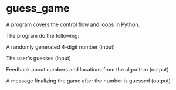 # guess_game
A program covers the control flow and loops in Python.

The program do the following:

A randomly generated 4-digit number (input)

The user's guesses (input)

Feedback about numbers and locations from the algorithm (output)

A message finalizing the game after the number is guessed (output)
